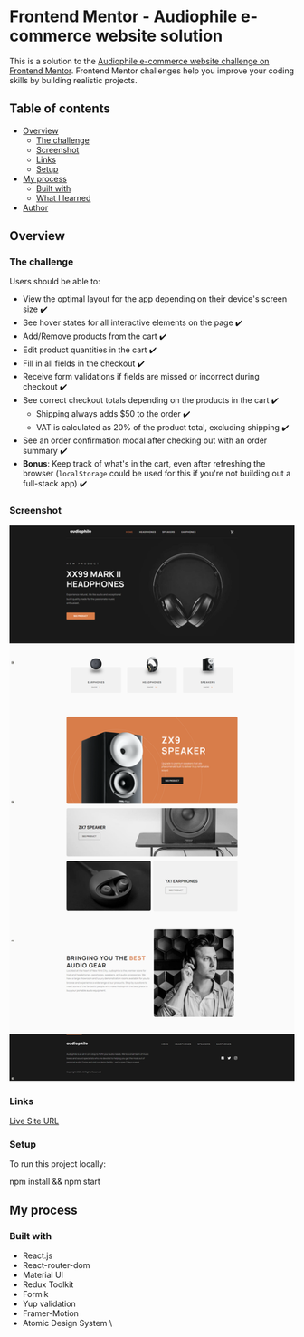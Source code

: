 # Frontend Mentor - Audiophile e-commerce website solution

This is a solution to the [Audiophile e-commerce website challenge on Frontend Mentor](https://www.frontendmentor.io/challenges/audiophile-ecommerce-website-C8cuSd_wx). Frontend Mentor challenges help you improve your coding skills by building realistic projects.

## Table of contents

- [Overview](#overview)
  - [The challenge](#the-challenge)
  - [Screenshot](#screenshot)
  - [Links](#links)
  - [Setup](#setup)
- [My process](#my-process)
  - [Built with](#built-with)
  - [What I learned](#what-i-learned)
- [Author](#author)

## Overview

### The challenge

Users should be able to:

- View the optimal layout for the app depending on their device's screen size :heavy_check_mark:
- See hover states for all interactive elements on the page :heavy_check_mark:
- Add/Remove products from the cart :heavy_check_mark:
- Edit product quantities in the cart :heavy_check_mark:
- Fill in all fields in the checkout :heavy_check_mark:
- Receive form validations if fields are missed or incorrect during checkout :heavy_check_mark:
- See correct checkout totals depending on the products in the cart :heavy_check_mark:
  - Shipping always adds $50 to the order :heavy_check_mark:
  - VAT is calculated as 20% of the product total, excluding shipping :heavy_check_mark:
- See an order confirmation modal after checking out with an order summary :heavy_check_mark:
- **Bonus**: Keep track of what's in the cart, even after refreshing the browser (`localStorage` could be used for this if you're not building out a full-stack app) :heavy_check_mark:

### Screenshot

![](./public/screenshot.png)

### Links

[Live Site URL](https://audiophile-ecommerce-wheat.vercel.app/)

### Setup

To run this project locally:

npm install && npm start


## My process

### Built with

- React.js
- React-router-dom
- Material UI
- Redux Toolkit
- Formik
- Yup validation
- Framer-Motion
- Atomic Design System
\
